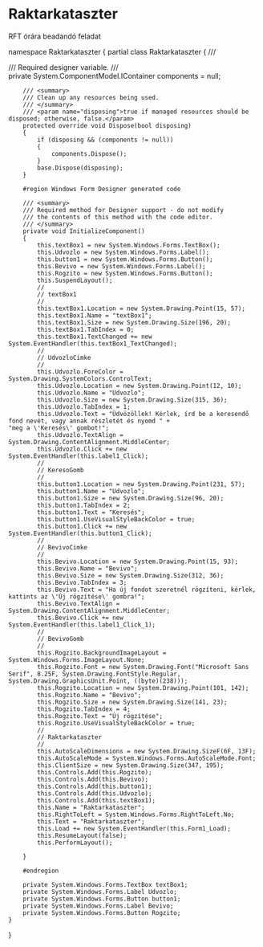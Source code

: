 # Raktarkataszter
RFT órára beadandó feladat

namespace Raktarkataszter
{
    partial class Raktarkataszter
    {
        /// <summary>
        /// Required designer variable.
        /// </summary>
        private System.ComponentModel.IContainer components = null;

        /// <summary>
        /// Clean up any resources being used.
        /// </summary>
        /// <param name="disposing">true if managed resources should be disposed; otherwise, false.</param>
        protected override void Dispose(bool disposing)
        {
            if (disposing && (components != null))
            {
                components.Dispose();
            }
            base.Dispose(disposing);
        }

        #region Windows Form Designer generated code

        /// <summary>
        /// Required method for Designer support - do not modify
        /// the contents of this method with the code editor.
        /// </summary>
        private void InitializeComponent()
        {
            this.textBox1 = new System.Windows.Forms.TextBox();
            this.Udvozlo = new System.Windows.Forms.Label();
            this.button1 = new System.Windows.Forms.Button();
            this.Bevivo = new System.Windows.Forms.Label();
            this.Rogzito = new System.Windows.Forms.Button();
            this.SuspendLayout();
            // 
            // textBox1
            // 
            this.textBox1.Location = new System.Drawing.Point(15, 57);
            this.textBox1.Name = "textBox1";
            this.textBox1.Size = new System.Drawing.Size(196, 20);
            this.textBox1.TabIndex = 0;
            this.textBox1.TextChanged += new System.EventHandler(this.textBox1_TextChanged);
            // 
            // UdvozloCimke
            // 
            this.Udvozlo.ForeColor = System.Drawing.SystemColors.ControlText;
            this.Udvozlo.Location = new System.Drawing.Point(12, 10);
            this.Udvozlo.Name = "Udvozlo";
            this.Udvozlo.Size = new System.Drawing.Size(315, 36);
            this.Udvozlo.TabIndex = 1;
            this.Udvozlo.Text = "Üdvözöllek! Kérlek, írd be a keresendő fond nevét, vagy annak részletét és nyomd " +
    "meg a \'Keresés\' gombot!";
            this.Udvozlo.TextAlign = System.Drawing.ContentAlignment.MiddleCenter;
            this.Udvozlo.Click += new System.EventHandler(this.label1_Click);
            // 
            // KeresoGomb
            // 
            this.button1.Location = new System.Drawing.Point(231, 57);
            this.button1.Name = "Udvozlo";
            this.button1.Size = new System.Drawing.Size(96, 20);
            this.button1.TabIndex = 2;
            this.button1.Text = "Keresés";
            this.button1.UseVisualStyleBackColor = true;
            this.button1.Click += new System.EventHandler(this.button1_Click);
            // 
            // BevivoCimke
            // 
            this.Bevivo.Location = new System.Drawing.Point(15, 93);
            this.Bevivo.Name = "Bevivo";
            this.Bevivo.Size = new System.Drawing.Size(312, 36);
            this.Bevivo.TabIndex = 3;
            this.Bevivo.Text = "Ha új fondot szeretnél rögzíteni, kérlek, kattints az \'Új rögzítése\' gombra!";
            this.Bevivo.TextAlign = System.Drawing.ContentAlignment.MiddleCenter;
            this.Bevivo.Click += new System.EventHandler(this.label1_Click_1);
            // 
            // BevivoGomb
            // 
            this.Rogzito.BackgroundImageLayout = System.Windows.Forms.ImageLayout.None;
            this.Rogzito.Font = new System.Drawing.Font("Microsoft Sans Serif", 8.25F, System.Drawing.FontStyle.Regular, System.Drawing.GraphicsUnit.Point, ((byte)(238)));
            this.Rogzito.Location = new System.Drawing.Point(101, 142);
            this.Rogzito.Name = "Bevivo";
            this.Rogzito.Size = new System.Drawing.Size(141, 23);
            this.Rogzito.TabIndex = 4;
            this.Rogzito.Text = "Új rögzítése";
            this.Rogzito.UseVisualStyleBackColor = true;
            // 
            // Raktarkataszter
            // 
            this.AutoScaleDimensions = new System.Drawing.SizeF(6F, 13F);
            this.AutoScaleMode = System.Windows.Forms.AutoScaleMode.Font;
            this.ClientSize = new System.Drawing.Size(347, 195);
            this.Controls.Add(this.Rogzito);
            this.Controls.Add(this.Bevivo);
            this.Controls.Add(this.button1);
            this.Controls.Add(this.Udvozlo);
            this.Controls.Add(this.textBox1);
            this.Name = "Raktarkataszter";
            this.RightToLeft = System.Windows.Forms.RightToLeft.No;
            this.Text = "Raktarkataszter";
            this.Load += new System.EventHandler(this.Form1_Load);
            this.ResumeLayout(false);
            this.PerformLayout();

        }

        #endregion

        private System.Windows.Forms.TextBox textBox1;
        private System.Windows.Forms.Label Udvozlo;
        private System.Windows.Forms.Button button1;
        private System.Windows.Forms.Label Bevivo;
        private System.Windows.Forms.Button Rogzito;
    }
}


